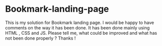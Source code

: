 # Bookmark-landing-page
This is my solution for Bookmark landing page. I would be happy to have comments on the way it has been done. It has been done mainly using HTML , CSS and JS. Please tell me, what could be improved and what has not been done properly ? Thanks !
